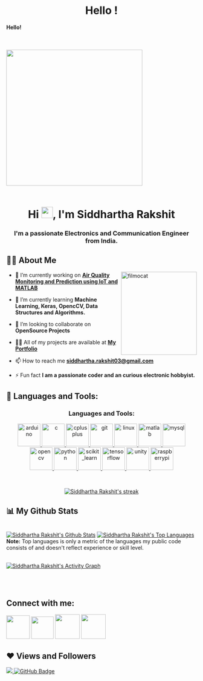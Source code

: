 <p align="center">
  <h1 align="center"> Hello ! </h1>
  <b> Hello! </b> 
  <br> <br>
  <br><br>
  <img src="https://octodex.github.com/images/daftpunktocat-guy.gif" width="360px" height="360px"/></img>
  <br>
  <br>

<h1 align="center">Hi <img src="https://raw.githubusercontent.com/MartinHeinz/MartinHeinz/master/wave.gif" width="30px">, I'm Siddhartha Rakshit</h1>
<h3 align="center">I'm a passionate Electronics and Communication Engineer from India.</h3>



## 🙋‍♂️ About Me
</p>
<img align="right" alt="filmocat" width="200" src="https://octodex.github.com/images/filmtocat.png" width="60" height="220"/>

- 🔭 I’m currently working on **[Air Quality Monitoring and Prediction using IoT and MATLAB](https://github.com/Octo-Siddharth/Air-Quality-Monitoring-and-Prediction-using-IoT-and-MATLAB)**

- 🌱 I’m currently learning **Machine Learning, Keras, OpencCV, Data Structures and Algorithms.**

- 👯 I’m looking to collaborate on **OpenSource Projects**

- 👨‍💻 All of my projects are available at **[My Portfolio](https://github.com/Octo-Siddharth)**

- 📫 How to reach me **siddhartha.rakshit03@gmail.com**

- ⚡ Fun fact **I am a passionate coder and an curious electronic hobbyist.**

## 🚀 Languages and Tools:

<p align="center">
  <h3 align="center">Languages and Tools:</h3>
<p align="center"> <a href="https://www.arduino.cc/" target="_blank"> <img src="https://img.icons8.com/fluency/48/000000/arduino.png" alt="arduino" width="60" height="60"/> </a> <a href="https://www.cprogramming.com/" target="_blank"> <img src="https://img.icons8.com/color/48/000000/c-programming.png" alt="c" width="60" height="60"/> </a> <a href="https://www.w3schools.com/cpp/" target="_blank"> <img src="https://img.icons8.com/color/48/000000/c-plus-plus-logo.png" alt="cplusplus" width="60" height="60"/> </a> <a href="https://git-scm.com/" target="_blank"> <img src="https://img.icons8.com/color/48/000000/git.png" alt="git" width="60" height="60"/> </a> <a href="https://www.linux.org/" target="_blank"> <img src="https://img.icons8.com/color/48/000000/linux--v2.gif" alt="linux" width="60" height="60"/> </a> <a href="https://www.mathworks.com/" target="_blank"> <img src="https://img.icons8.com/fluency/48/000000/matlab.png" alt="matlab" width="60" height="60"/> </a> <a href="https://www.mysql.com/" target="_blank"> <img src="https://img.icons8.com/fluency/48/000000/mysql-logo.png" alt="mysql" width="60" height="60"/> </a> <a href="https://opencv.org/" target="_blank"> <img src="https://img.icons8.com/fluency/48/000000/opencv.png" alt="opencv" width="60" height="60"/> </a> <a href="https://www.python.org" target="_blank"> <img src="https://img.icons8.com/color/48/000000/python--v2.gif" alt="python" width="60" height="60"/> </a> <a href="https://scikit-learn.org/" target="_blank"> <img src="https://upload.wikimedia.org/wikipedia/commons/0/05/Scikit_learn_logo_small.svg" alt="scikit_learn" width="60" height="60"/> </a> <a href="https://www.tensorflow.org" target="_blank"> <img src="https://img.icons8.com/color/48/000000/tensorflow.png" alt="tensorflow" width="60" height="60"/> </a> <a href="https://unity.com/" target="_blank"> <img src="https://img.icons8.com/nolan/64/unity.png" alt="unity" width="60" height="60"/> </a> <a href="https://www.raspberrypi.org/" target="_blank"> <img src="https://img.icons8.com/color/48/000000/raspberry-pi.png" alt="raspberrypi" width="60" height="60"/> </p>


</p>

<!-- [![React Badge](https://img.shields.io/badge/-React-61DBFB?style=for-the-badge&labelColor=black&logo=react&logoColor=61DBFB)](#)  [![Javascript Badge](https://img.shields.io/badge/-Javascript-F0DB4F?style=for-the-badge&labelColor=black&logo=javascript&logoColor=F0DB4F)](#) [![Typescript Badge](https://img.shields.io/badge/-Typescript-007acc?style=for-the-badge&labelColor=black&logo=typescript&logoColor=007acc)](#) [![Nodejs Badge](https://img.shields.io/badge/-Nodejs-3C873A?style=for-the-badge&labelColor=black&logo=node.js&logoColor=3C873A)](#) [![GraphQL Badge](https://img.shields.io/badge/-GraphQl-e535ab?style=for-the-badge&labelColor=black&logo=node.js&logoColor=e535ab)](#) -->
<br/>

<p align="center">
    <a href="https://github.com/Octo-Siddharth/github-readme-streak-stats">
        <img title="🔥 Get streak stats for your profile at git.io/streak-stats" alt="Siddhartha Rakshit's streak" src="https://github-readme-streak-stats.herokuapp.com/?user=Octo-Siddharth&theme=black-ice&hide_border=true&stroke=0000&background=060A0CD0"/>
    </a>
</p>

## 📊 My Github Stats

  <br/>
    <a href="https://github.com/Octo-Siddharth/github-readme-stats"><img alt="Siddhartha Rakshit's Github Stats" src="https://github-readme-stats.vercel.app/api?username=Octo-Siddharth&show_icons=true&count_private=true&theme=react&hide_border=true&bg_color=0D1117" /></a>
  <a href="https://github.com/Octo-Siddharth/github-readme-stats"><img alt="Siddhartha Rakshit's Top Languages" src="https://github-readme-stats.vercel.app/api/top-langs/?username=Octo-Siddharth&langs_count=8&count_private=true&layout=compact&theme=react&hide_border=true&bg_color=0D1117" /></a>
  <br/>
  <b>Note:</b> Top languages is only a metric of the languages my public code consists of and doesn't reflect experience or skill level.


<br/>
<br/>

<a href="https://github.com/Octo-Siddharth/github-readme-activity-graph"><img alt="Siddhartha Rakshit's Activity Graph" src="https://activity-graph.herokuapp.com/graph?username=Octo-Siddharth&bg_color=0D1117&color=5BCDEC&line=5BCDEC&point=FFFFFF&hide_border=true" /></a>

<br/>
<br/>

## Connect with me:
<p align="left">

<a href = "https://www.linkedin.com/in/siddhartha-rakshit-485b14222/"><img src="https://img.icons8.com/external-justicon-lineal-color-justicon/48/000000/external-linkedin-social-media-justicon-lineal-color-justicon.png" width="62" height="62"/></a>
<a href = "https://github.com/Octo-Siddharth"><img src="https://img.icons8.com/color/48/000000/github--v3.gif" width="59" height="59"/></a>
<a href = "https://www.instagram.com/skyquake._/"><img src="https://img.icons8.com/color/48/000000/instagram.png" width="65" height="65"/></a>
<a href = "https://www.hackster.io/siddhartha-rakshit"><img src="https://img.icons8.com/external-flatart-icons-lineal-color-flatarticons/64/000000/external-hacker-web-security-flatart-icons-lineal-color-flatarticons.png" width="65" height="65"/></a>

</p>

## ❤ Views and Followers
<a href="https://github.com/Meghna-DAS/github-profile-views-counter">
    <img src="https://komarev.com/ghpvc/?username=Octo-Siddharth">
</a>
<a href="https://github.com/Octo-Siddharth?tab=followers"><img src="https://img.shields.io/github/followers/Octo-Siddharth?label=Followers&style=social" alt="GitHub Badge"></a>
